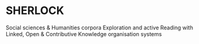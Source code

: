 # SHERLOCK
Social sciences &amp; Humanities corpora Exploration and active Reading with Linked, Open &amp; Contributive Knowledge organisation systems

